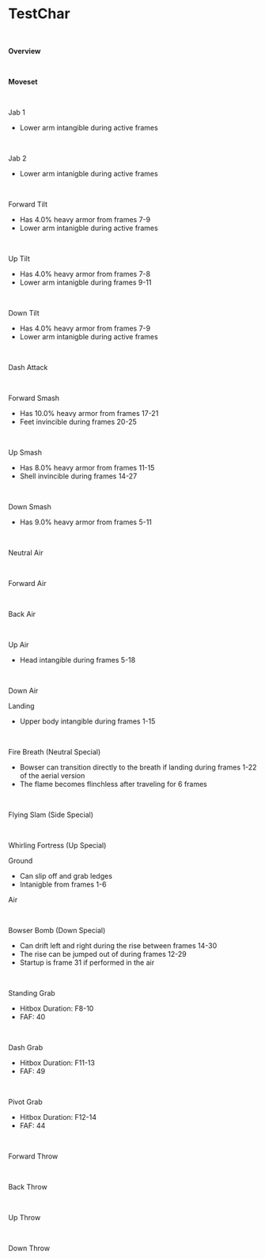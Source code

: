 # TestChar
<br>

<!DOCTYPE html>
<meta name="viewport" content="width=device-width; initial-scale=1.0;">
<link rel="stylesheet" type="text/css" href="../../style.css">

<p class="center"><b>Overview</b></p>
<p class="info"></p>
<br>

<p class="center"><b>Moveset</b></p>
<br>
<p>Jab 1</p>
<ul>
  <li>Lower arm intangible during active frames</li>
</ul>
<div class="charTable"></div>
<br>
<p>Jab 2</p>
<ul>
  <li>Lower arm intanigble during active frames</li>
</ul>
<div class="charTable"></div>
<br>
<p>Forward Tilt</p>
<ul>
  <li>Has 4.0% heavy armor from frames 7-9</li>
  <li>Lower arm intanigble during active frames</li>
</ul>
<div class="charTable"></div>
<br>
<p>Up Tilt</p>
<ul>
  <li>Has 4.0% heavy armor from frames 7-8</li>
  <li>Lower arm intanigble during frames 9-11</li>
</ul>
<div class="charTable"></div>
<br>
<p>Down Tilt</p>
<ul>
  <li>Has 4.0% heavy armor from frames 7-9</li>
  <li>Lower arm intanigble during active frames</li>
</ul>
<div class="charTable"></div>
<br>
<p>Dash Attack</p><div class="charTable"></div>
<br>
<p>Forward Smash</p>
<ul>
  <li>Has 10.0% heavy armor from frames 17-21</li>
  <li>Feet invincible during frames 20-25</li>
</ul>
<div class="charTable"></div>
<br>
<p>Up Smash</p>
<ul>
  <li>Has 8.0% heavy armor from frames 11-15</li>
  <li>Shell invincible during frames 14-27</li>
</ul>
<div class="charTable"></div>
<br>
<p>Down Smash</p>
<ul>
  <li>Has 9.0% heavy armor from frames 5-11</li>
</ul>
<div class="charTable"></div>
<br>
<p>Neutral Air</p><div class="charTable"></div>
<br>
<p>Forward Air</p><div class="charTable"></div>
<br>
<p>Back Air</p><div class="charTable"></div>
<br>
<p>Up Air</p>
<ul>
  <li>Head intangible during frames 5-18</li>
</ul>
<div class="charTable"></div>
<br>
<p>Down Air</p>
<div class="charTable"></div>
<p class="info-movepart">Landing</p>
<ul>
  <li>Upper body intangible during frames 1-15</li>
</ul>
<div class="charTable"></div>
<br>
<p>Fire Breath (Neutral Special)</p>
<ul>
  <li>Bowser can transition directly to the breath if landing during frames 1-22 of the aerial version</li>
  <li>The flame becomes flinchless after traveling for 6 frames</li>
</ul>
<div class="charTable"></div>
<br>
<p>Flying Slam (Side Special)</p><div class="charTable"></div>
<br>
<p>Whirling Fortress (Up Special)</p>
<p class="info-header">Ground</p>
<ul>
  <li>Can slip off and grab ledges</li>
  <li>Intanigble from frames 1-6</li>
</ul>
<div class="charTable"></div>
<p class="info-header">Air</p>
<div class="charTable"></div>
<br>
<p>Bowser Bomb (Down Special)</p>
<ul>
  <li>Can drift left and right during the rise between frames 14-30</li>
  <li>The rise can be jumped out of during frames 12-29</li>
  <li>Startup is frame 31 if performed in the air</li>
</ul>
<div class="charTable"></div>
<br>
<p>Standing Grab</p>
<ul>
  <li>Hitbox Duration: F8-10</li>
  <li>FAF: 40</li>
</ul>
<br>
<p>Dash Grab</p>
<ul>
  <li>Hitbox Duration: F11-13</li>
  <li>FAF: 49</li>
</ul>
<br>
<p>Pivot Grab</p>
<ul>
  <li>Hitbox Duration: F12-14</li>
  <li>FAF: 44</li>
</ul>
<br>
<p>Forward Throw</p><div class="charTable"></div>
<br>
<p>Back Throw</p><div class="charTable"></div>
<br>
<p>Up Throw</p><div class="charTable"></div>
<br>
<p>Down Throw</p><div class="charTable"></div>

<script src="https://ajax.googleapis.com/ajax/libs/jquery/3.6.3/jquery.min.js"></script>
<script src="../../js/arrow.js"></script>
<script type="text/javascript" src="../../js/dataparser.js"></script>
<script type="text/javascript">
  importFile("./data/data_koopa.json");
</script>